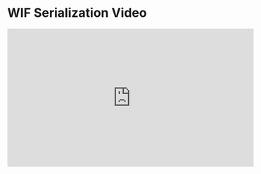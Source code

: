 # WIF Serialization Video

<iframe width="560" height="315" src="https://www.youtube.com/embed/HTpnVNc2bjw?rel=0" frameborder="0" allow="autoplay; encrypted-media" allowfullscreen></iframe>
